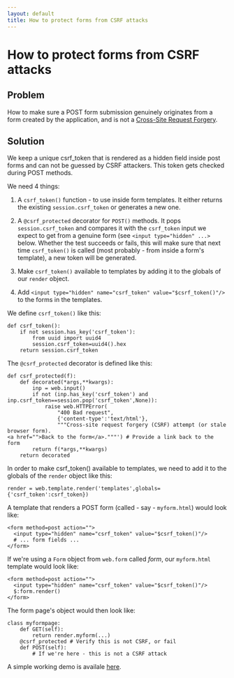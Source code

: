 ```yaml
---
layout: default
title: How to protect forms from CSRF attacks
---
```


# How to protect forms from CSRF attacks

## Problem

How to make sure a POST form submission genuinely originates from a form created by the application,
and is not a [Cross-Site Request Forgery](https://secure.wikimedia.org/wikipedia/en/wiki/Csrf).

## Solution

We keep a unique csrf_token that is rendered as a hidden field inside post forms and can not be guessed by CSRF attackers.
This token gets checked during POST methods.

We need 4 things:

1. A `csrf_token()` function - to use inside form templates. It either returns the existing `session.csrf_token` or generates a new one.

1. A `@csrf_protected` decorator for `POST()` methods. It pops `session.csrf_token` and compares it with the `csrf_token`
   input we expect to get from a genuine form (see `<input type="hidden" ...>` below.
   Whether the test succeeds or fails, this will make sure that next time `csrf_token()` is called (most probably - from
   inside a form's template), a new token will be generated.

1. Make `csrf_token()` available to templates by adding it to the globals of our `render` object.

1. Add `<input type="hidden" name="csrf_token" value="$csrf_token()"/>` to the forms in the templates.

We define `csrf_token()` like this:

    def csrf_token():
        if not session.has_key('csrf_token'):
            from uuid import uuid4
            session.csrf_token=uuid4().hex
        return session.csrf_token

The `@csrf_protected` decorator is defined like this:

    def csrf_protected(f):
        def decorated(*args,**kwargs):
            inp = web.input()
            if not (inp.has_key('csrf_token') and inp.csrf_token==session.pop('csrf_token',None)):
                raise web.HTTPError(
                    "400 Bad request",
                    {'content-type':'text/html'},
                    """Cross-site request forgery (CSRF) attempt (or stale browser form).
    <a href="">Back to the form</a>."""') # Provide a link back to the form
            return f(*args,**kwargs)
        return decorated

In order to make csrf_token() available to templates, we need to add it to the globals of the `render` object like this:

    render = web.template.render('templates',globals={'csrf_token':csrf_token})

A template that renders a POST form (called - say - `myform.html`) would look like:

    <form method=post action="">
      <input type="hidden" name="csrf_token" value="$csrf_token()"/>
      # ... form fields ...
    </form>

If we're using a `Form` object from `web.form` called _form_, our `myform.html` template would look like:

    <form method=post action="">
      <input type="hidden" name="csrf_token" value="$csrf_token()"/>
      $:form.render()
    </form>

The form page's object would then look like:

    class myformpage:
        def GET(self):
            return render.myform(...)
        @csrf_protected # Verify this is not CSRF, or fail
        def POST(self):
            # If we're here - this is not a CSRF attack

A simple working demo is availale [here](https://gist.github.com/857297).
